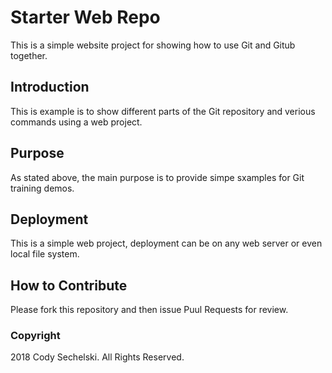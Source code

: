 # Starter Web Repo

This is a simple website project for showing how to use Git and Gitub together.

## Introduction

This is example is to show different parts of the Git repository and verious commands using a web project.

## Purpose

As stated above, the main purpose is to provide simpe sxamples for Git training demos.

## Deployment

This is a simple web project, deployment can be on any web server or even local file system.

## How to Contribute

Please fork this repository and then issue Puul Requests for review.

### Copyright

2018 Cody Sechelski. All Rights Reserved.